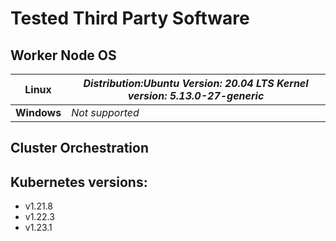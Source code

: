 # Tested Third Party Software

## **Worker Node OS**

| **Linux**   | _Distribution:Ubuntu Version: 20.04 LTS Kernel version: 5.13.0-27-generic_ |
|-------------|----------------------------------------------------------------------------|
| **Windows** | _Not supported_                                                            |

## **Cluster Orchestration**

## Kubernetes versions:

 * v1.21.8
 * v1.22.3
 * v1.23.1